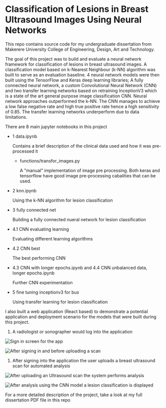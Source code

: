 # Classification of Lesions in Breast Ultrasound Images Using Neural Networks

This repo contains source code for my undergraduate dissertation from Makerere University College of Engineering, Design, Art and Technology.

The goal of this project was to build and evaluate a neural network framework for classification of lesions in breast ultrasound images. A classification model based on k-Nearest Neighbour (k-NN) algorithm was built to serve as an evaluation baseline. 4 neural network models were then built using the TensorFlow and Keras deep learning libraries; A fully connected neural network, a custom Convolutional Neural Network (CNN) and two transfer learning networks based on retraining InceptionV3 which is a state of the art general purpose image classification CNN. Neural network approaches outperformed the k-NN. The CNN manages to achieve a low false negative rate and high true positive rate hence a high sensitivity of 0.85. The transfer learning networks underperform due to data limitations.

There are 8 main jupyter notebooks in this project

* 1 data.ipynb

   Contains a brief description of the clinical data used and how it was pre-processed it
  * functions/transfor_images.py

      A "manual" implementation of image pre processing. Both keras and tensorflow have good image pre-processing cabalities that can be used.
* 2 knn.ipynb

   Using the k-NN algorithm for lesion classification
* 3 fully connected net

   Building a fully connected nueral network for lesion classification
* 4.1 CNN evaluating learning

   Evaluating different learning algorithms
* 4.2 CNN best

   The best performing CNN
* 4.3 CNN with longer epochs.ipynb and 4.4 CNN unbalanced data, longer epochs.ipynb

   Further CNN experimentation

* 5 fine tuning inceptionv3 for bus

   Using transfer learning for lesion classification

I also built a web application (React based) to demonstrate a potential application and deployment scenario for the models that were built during this project.

1. A radiologist or sonographer would log into the application

![Sign in screen for the app](https://github.com/mungujn/machine-learning-detect-cancer/raw/master/images/login.PNG "Sign in screen for the app")

![After signing in and before uploading a scan](https://github.com/mungujn/machine-learning-detect-cancer/raw/master/images/after_sign_in.png "After signing in and before uploading a scan")

1. After signing into the application the user uploads a breast ultrasound scan for automated analysis

![After uploading an Ultrasound scan the system performs analysis](https://github.com/mungujn/machine-learning-detect-cancer/raw/master/images/processing.png "After uploading an Ultrasound scan the system performs analysis")

![After analysis using the CNN model a lesion classification is displayed](https://github.com/mungujn/machine-learning-detect-cancer/raw/master/images/analysis_complete.png "After analysis using the CNN model a lesion classification is displayed")

For a more detailed description of the project, take a look at my full dissertation PDF file in this repo
